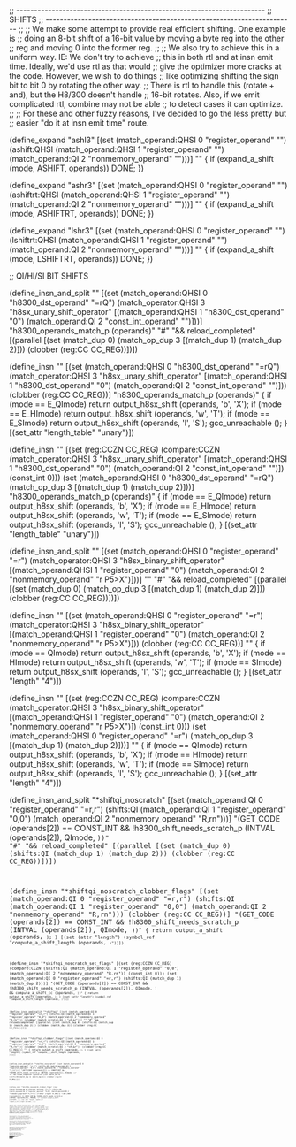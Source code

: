 ;; ----------------------------------------------------------------------
;; SHIFTS
;; ----------------------------------------------------------------------
;;
;; We make some attempt to provide real efficient shifting.  One example is
;; doing an 8-bit shift of a 16-bit value by moving a byte reg into the other
;; reg and moving 0 into the former reg.
;;
;; We also try to achieve this in a uniform way.  IE: We don't try to achieve
;; this in both rtl and at insn emit time.  Ideally, we'd use rtl as that would
;; give the optimizer more cracks at the code.  However, we wish to do things
;; like optimizing shifting the sign bit to bit 0 by rotating the other way.
;; There is rtl to handle this (rotate + and), but the H8/300 doesn't handle
;; 16-bit rotates.  Also, if we emit complicated rtl, combine may not be able
;; to detect cases it can optimize.
;;
;; For these and other fuzzy reasons, I've decided to go the less pretty but
;; easier "do it at insn emit time" route.


(define_expand "ashl<mode>3"
  [(set (match_operand:QHSI 0 "register_operand" "")
	(ashift:QHSI (match_operand:QHSI 1 "register_operand" "")
		     (match_operand:QI 2 "nonmemory_operand" "")))]
  ""
  {
    if (expand_a_shift (<MODE>mode, ASHIFT, operands))
    DONE;
  })

(define_expand "ashr<mode>3"
  [(set (match_operand:QHSI 0 "register_operand" "")
	(ashiftrt:QHSI (match_operand:QHSI 1 "register_operand" "")
		       (match_operand:QI 2 "nonmemory_operand" "")))]
  ""
  {
    if (expand_a_shift (<MODE>mode, ASHIFTRT, operands))
    DONE;
  })

(define_expand "lshr<mode>3"
  [(set (match_operand:QHSI 0 "register_operand" "")
	(lshiftrt:QHSI (match_operand:QHSI 1 "register_operand" "")
		       (match_operand:QI 2 "nonmemory_operand" "")))]
  ""
  {
    if (expand_a_shift (<MODE>mode, LSHIFTRT, operands))
    DONE;
  })

;; QI/HI/SI BIT SHIFTS

(define_insn_and_split ""
  [(set (match_operand:QHSI 0 "h8300_dst_operand" "=rQ")
	(match_operator:QHSI 3 "h8sx_unary_shift_operator"
	 [(match_operand:QHSI 1 "h8300_dst_operand" "0")
	  (match_operand:QI 2 "const_int_operand" "")]))]
  "h8300_operands_match_p (operands)"
  "#"
  "&& reload_completed"
  [(parallel [(set (match_dup 0) (match_op_dup 3 [(match_dup 1) (match_dup 2)]))
	      (clobber (reg:CC CC_REG))])])

(define_insn ""
  [(set (match_operand:QHSI 0 "h8300_dst_operand" "=rQ")
	(match_operator:QHSI 3 "h8sx_unary_shift_operator"
	 [(match_operand:QHSI 1 "h8300_dst_operand" "0")
	  (match_operand:QI 2 "const_int_operand" "")]))
   (clobber (reg:CC CC_REG))]
  "h8300_operands_match_p (operands)"
{
  if (<MODE>mode == E_QImode)
    return output_h8sx_shift (operands, 'b', 'X');
  if (<MODE>mode == E_HImode)
    return output_h8sx_shift (operands, 'w', 'T');
  if (<MODE>mode == E_SImode)
    return output_h8sx_shift (operands, 'l', 'S');
  gcc_unreachable ();
}
  [(set_attr "length_table" "unary")])

(define_insn ""
  [(set (reg:CCZN CC_REG)
	(compare:CCZN
	  (match_operator:QHSI 3 "h8sx_unary_shift_operator"
	    [(match_operand:QHSI 1 "h8300_dst_operand" "0")
	     (match_operand:QI 2 "const_int_operand" "")])
	  (const_int 0)))
   (set (match_operand:QHSI 0 "h8300_dst_operand" "=rQ")
	(match_op_dup 3 [(match_dup 1) (match_dup 2)]))]
  "h8300_operands_match_p (operands)"
{
  if (<MODE>mode == E_QImode)
    return output_h8sx_shift (operands, 'b', 'X');
  if (<MODE>mode == E_HImode)
    return output_h8sx_shift (operands, 'w', 'T');
  if (<MODE>mode == E_SImode)
    return output_h8sx_shift (operands, 'l', 'S');
  gcc_unreachable ();
}
  [(set_attr "length_table" "unary")])

(define_insn_and_split ""
  [(set (match_operand:QHSI 0 "register_operand" "=r")
	(match_operator:QHSI 3 "h8sx_binary_shift_operator"
	 [(match_operand:QHSI 1 "register_operand" "0")
	  (match_operand:QI 2 "nonmemory_operand" "r P5>X")]))]
  ""
  "#"
  "&& reload_completed"
  [(parallel [(set (match_dup 0) (match_op_dup 3 [(match_dup 1) (match_dup 2)]))
	      (clobber (reg:CC CC_REG))])])

(define_insn ""
  [(set (match_operand:QHSI 0 "register_operand" "=r")
	(match_operator:QHSI 3 "h8sx_binary_shift_operator"
	 [(match_operand:QHSI 1 "register_operand" "0")
	  (match_operand:QI 2 "nonmemory_operand" "r P5>X")]))
   (clobber (reg:CC CC_REG))]
  ""
{
  if (<MODE>mode == QImode)
    return output_h8sx_shift (operands, 'b', 'X');
  if (<MODE>mode == HImode)
    return output_h8sx_shift (operands, 'w', 'T');
  if (<MODE>mode == SImode)
    return output_h8sx_shift (operands, 'l', 'S');
  gcc_unreachable ();
}
  [(set_attr "length" "4")])

(define_insn ""
  [(set (reg:CCZN CC_REG)
	(compare:CCZN
	  (match_operator:QHSI 3 "h8sx_binary_shift_operator"
	   [(match_operand:QHSI 1 "register_operand" "0")
	    (match_operand:QI 2 "nonmemory_operand" "r P5>X")])
	  (const_int 0)))
   (set (match_operand:QHSI 0 "register_operand" "=r")
	(match_op_dup 3 [(match_dup 1) (match_dup 2)]))]
  ""
{
  if (<MODE>mode == QImode)
    return output_h8sx_shift (operands, 'b', 'X');
  if (<MODE>mode == HImode)
    return output_h8sx_shift (operands, 'w', 'T');
  if (<MODE>mode == SImode)
    return output_h8sx_shift (operands, 'l', 'S');
  gcc_unreachable ();
}
  [(set_attr "length" "4")])

(define_insn_and_split "*shiftqi_noscratch"
  [(set (match_operand:QI 0 "register_operand" "=r,r")
	(shifts:QI
	  (match_operand:QI 1 "register_operand" "0,0")
	  (match_operand:QI 2 "nonmemory_operand" "R,rn")))]
  "(GET_CODE (operands[2]) == CONST_INT
    && !h8300_shift_needs_scratch_p (INTVAL (operands[2]), QImode,
				     <CODE>))"
  "#"
  "&& reload_completed"
  [(parallel [(set (match_dup 0) (shifts:QI (match_dup 1) (match_dup 2)))
	      (clobber (reg:CC CC_REG))])])

(define_insn "*shiftqi_noscratch_clobber_flags"
  [(set (match_operand:QI 0 "register_operand" "=r,r")
	(shifts:QI
	  (match_operand:QI 1 "register_operand" "0,0")
	  (match_operand:QI 2 "nonmemory_operand" "R,rn")))
   (clobber (reg:CC CC_REG))]
  "(GET_CODE (operands[2]) == CONST_INT
    && !h8300_shift_needs_scratch_p (INTVAL (operands[2]), QImode, <CODE>))"
{
  return output_a_shift (operands, <CODE>);
}
  [(set (attr "length")
	(symbol_ref "compute_a_shift_length (operands, <CODE>)"))])

(define_insn "*shiftqi_noscratch_set_flags"
  [(set (reg:CCZN CC_REG)
	(compare:CCZN
	  (shifts:QI
	    (match_operand:QI 1 "register_operand" "0,0")
	    (match_operand:QI 2 "nonmemory_operand" "R,rn"))
	  (const_int 0)))
   (set (match_operand:QI 0 "register_operand" "=r,r")
	(shifts:QI (match_dup 1) (match_dup 2)))]
  "(GET_CODE (operands[2]) == CONST_INT
    && !h8300_shift_needs_scratch_p (INTVAL (operands[2]), QImode, <CODE>)
    && compute_a_shift_cc (operands, <CODE>))"
{
  return output_a_shift (operands, <CODE>);
}
  [(set (attr "length")
	(symbol_ref "compute_a_shift_length (operands, <CODE>)"))])


(define_insn_and_split "*shiftqi"
  [(set (match_operand:QI 0 "register_operand" "=r,r")
	(shifts:QI
	  (match_operand:QI 1 "register_operand" "0,0")
	  (match_operand:QI 2 "nonmemory_operand" "R,rn")))
   (clobber (match_scratch:QI 3 "=X,&r"))]
  ""
  "#"
  "&& reload_completed"
  [(parallel [(set (match_dup 0) (shifts:QI (match_dup 1) (match_dup 2)))
	      (clobber (match_dup 3))
	      (clobber (reg:CC CC_REG))])])

(define_insn "*shiftqi_clobber_flags"
  [(set (match_operand:QI 0 "register_operand" "=r,r")
	(shifts:QI
	  (match_operand:QI 1 "register_operand" "0,0")
	  (match_operand:QI 2 "nonmemory_operand" "R,rn")))
   (clobber (match_scratch:QI 3 "=X,&r"))
   (clobber (reg:CC CC_REG))]
  ""
{
  return output_a_shift (operands, <CODE>);
}
  [(set (attr "length")
	(symbol_ref "compute_a_shift_length (operands, <CODE>)"))])

(define_insn_and_split "*shifthi_noscratch"
  [(set (match_operand:HI 0 "register_operand" "=r,r")
	(shifts:HI
	  (match_operand:HI 1 "register_operand" "0,0")
	  (match_operand:HI 2 "nonmemory_operand" "S,rn")))]
  "(GET_CODE (operands[2]) == CONST_INT
    && !h8300_shift_needs_scratch_p (INTVAL (operands[2]), HImode, <CODE>))"
  "#"
  "&& reload_completed"
  [(parallel [(set (match_dup 0) (shifts:HI (match_dup 1) (match_dup 2)))
	      (clobber (reg:CC CC_REG))])])

(define_insn "*shifthi_noscratch_clobber_flags"
  [(set (match_operand:HI 0 "register_operand" "=r,r")
	(shifts:HI
	  (match_operand:HI 1 "register_operand" "0,0")
	  (match_operand:HI 2 "nonmemory_operand" "S,rn")))
   (clobber (reg:CC CC_REG))]
  "(GET_CODE (operands[2]) == CONST_INT
    && !h8300_shift_needs_scratch_p (INTVAL (operands[2]), HImode, <CODE>))"
{
  return output_a_shift (operands, <CODE>);
}
  [(set (attr "length")
	(symbol_ref "compute_a_shift_length (operands, <CODE>)"))])

(define_insn "*shifthi_noscratch_setzn"
  [(set (reg:CCZN CC_REG)
	(compare:CCZN
	  (shifts:HI (match_operand:HI 1 "register_operand" "0,0")
		     (match_operand:HI 2 "nonmemory_operand" "S,rn"))
	  (const_int 0)))
   (set (match_operand:HI 0 "register_operand" "=r,r")
	(shifts:HI (match_dup 1) (match_dup 2)))]
  "(GET_CODE (operands[2]) == CONST_INT
    && !h8300_shift_needs_scratch_p (INTVAL (operands[2]), HImode, <CODE>)
    && compute_a_shift_cc (operands, <CODE>))"
{
  return output_a_shift (operands, <CODE>);
}
  [(set (attr "length")
	(symbol_ref "compute_a_shift_length (operands, <CODE>)"))])

(define_insn_and_split "*shifthi"
  [(set (match_operand:HI 0 "register_operand" "=r,r")
	(shifts:HI
	  (match_operand:HI 1 "register_operand" "0,0")
	  (match_operand:QI 2 "nonmemory_operand" "S,rn")))
   (clobber (match_scratch:QI 3 "=X,&r"))]
  ""
  "#"
  "&& reload_completed"
  [(parallel [(set (match_dup 0) (shifts:HI (match_dup 1) (match_dup 2)))
	      (clobber (match_dup 3))
	      (clobber (reg:CC CC_REG))])])

(define_insn "*shifthi_clobber_flags"
  [(set (match_operand:HI 0 "register_operand" "=r,r")
	(shifts:HI
	  (match_operand:HI 1 "register_operand" "0,0")
	  (match_operand:QI 2 "nonmemory_operand" "S,rn")))
   (clobber (match_scratch:QI 3 "=X,&r"))
   (clobber (reg:CC CC_REG))]
  ""
{
  return output_a_shift (operands, <CODE>);
}
  [(set (attr "length")
	(symbol_ref "compute_a_shift_length (operands, <CODE>)"))])

(define_insn_and_split "*shiftsi_noscratch"
  [(set (match_operand:SI 0 "register_operand" "=r,r")
	(shifts:SI
	  (match_operand:SI 1 "register_operand" "0,0")
	  (match_operand:QI 2 "nonmemory_operand" "T,rn")))]
  "(GET_CODE (operands[2]) == CONST_INT
    && !h8300_shift_needs_scratch_p (INTVAL (operands[2]), SImode, <CODE>))"
  "#"
  "&& reload_completed"
  [(parallel [(set (match_dup 0) (shifts:SI (match_dup 1) (match_dup 2)))
	      (clobber (reg:CC CC_REG))])])

(define_insn "*shiftsi_noscratch_clobber_flags"
  [(set (match_operand:SI 0 "register_operand" "=r,r")
	(shifts:SI
	  (match_operand:SI 1 "register_operand" "0,0")
	  (match_operand:SI 2 "nonmemory_operand" "T,rn")))
   (clobber (reg:CC CC_REG))]
  "(GET_CODE (operands[2]) == CONST_INT
    && !h8300_shift_needs_scratch_p (INTVAL (operands[2]), SImode, <CODE>))"
{
  return output_a_shift (operands, <CODE>);
}
  [(set (attr "length")
	(symbol_ref "compute_a_shift_length (operands, <CODE>)"))])

(define_insn "*shiftsi_noscratch_cczn"
  [(set (reg:CCZN CC_REG)
	(compare:CCZN
	  (shifts:SI
	    (match_operand:SI 1 "register_operand" "0,0")
	    (match_operand:SI 2 "nonmemory_operand" "T,rn"))
	  (const_int 0)))
   (set (match_operand:SI 0 "register_operand" "=r,r")
	(shifts:SI (match_dup 1) (match_dup 2)))]
  "(GET_CODE (operands[2]) == CONST_INT
    && !h8300_shift_needs_scratch_p (INTVAL (operands[2]), SImode, <CODE>)
    && compute_a_shift_cc (operands, <CODE>))"
{
  return output_a_shift (operands, <CODE>);
}
  [(set (attr "length")
	(symbol_ref "compute_a_shift_length (operands, <CODE>)"))])

;; Split a variable shift into a loop.  If the register containing
;; the shift count dies, then we just use that register.


(define_insn_and_split "*shiftsi"
  [(set (match_operand:SI 0 "register_operand" "=r,r")
	(shifts:SI
	  (match_operand:SI 1 "register_operand" "0,0")
	  (match_operand:QI 2 "nonmemory_operand" "T,rn")))
   (clobber (match_scratch:QI 3 "=X,&r"))]
  ""
  "#"
  "&& reload_completed"
  [(parallel [(set (match_dup 0) (shifts:SI (match_dup 1) (match_dup 2)))
	      (clobber (match_dup 3))
	      (clobber (reg:CC CC_REG))])])

(define_insn "*shiftsi_clobber_flags"
  [(set (match_operand:SI 0 "register_operand" "=r,r")
	(shifts:SI
	  (match_operand:SI 1 "register_operand" "0,0")
	  (match_operand:QI 2 "nonmemory_operand" "T,rn")))
   (clobber (match_scratch:QI 3 "=X,&r"))
   (clobber (reg:CC CC_REG))]
  ""
{
  return output_a_shift (operands, <CODE>);
}
  [(set (attr "length")
	(symbol_ref "compute_a_shift_length (operands, <CODE>)"))])

(define_split
  [(set (match_operand 0 "register_operand" "")
	(match_operator 2 "nshift_operator"
	 [(match_dup 0)
	  (match_operand:QI 1 "register_operand" "")]))
   (clobber (match_operand:QI 3 "register_operand" ""))
   (clobber (reg:CC CC_REG))]
  "epilogue_completed
   && find_regno_note (insn, REG_DEAD, REGNO (operands[1]))"
  [(set (reg:CCZN CC_REG)
        (compare:CCZN (match_dup 1) (const_int 0)))
   (set (pc)
        (if_then_else (le (reg:CCZN CC_REG)  (const_int 0))
		      (label_ref (match_dup 5))
		      (pc)))
   (match_dup 4)
   (parallel
     [(set (match_dup 0)
	   (match_op_dup 2 [(match_dup 0) (const_int 1)]))
      (clobber (reg:CC CC_REG))])
   (parallel
     [(set (reg:CCZN CC_REG)
	   (compare:CCZN
	     (plus:QI (match_dup 1) (const_int -1))
	     (const_int 0)))
      (set (match_dup 1) (plus:QI (match_dup 1) (const_int -1)))])
   (set (pc)
        (if_then_else (ne (reg:CCZN CC_REG) (const_int 0))
		      (label_ref (match_dup 4))
		      (pc)))
   (match_dup 5)]
  {
    operands[4] = gen_label_rtx ();
    operands[5] = gen_label_rtx ();
  })

(define_split
  [(set (match_operand 0 "register_operand" "")
	(match_operator 2 "nshift_operator"
	 [(match_dup 0)
	  (match_operand:QI 1 "register_operand" "")]))
   (clobber (match_operand:QI 3 "register_operand" ""))
   (clobber (reg:CC CC_REG))]
  "epilogue_completed
   && !find_regno_note (insn, REG_DEAD, REGNO (operands[1]))"
  [(parallel
     [(set (reg:CCZN CC_REG)
	   (compare:CCZN (match_dup 1) (const_int 0)))
      (set (match_dup 3) (match_dup 1))])
   (set (pc)
        (if_then_else (le (reg:CCZN CC_REG) (const_int 0))
		      (label_ref (match_dup 5))
		      (pc)))
   (match_dup 4)
   (parallel
     [(set (match_dup 0)
	   (match_op_dup 2 [(match_dup 0) (const_int 1)]))
      (clobber (reg:CC CC_REG))])
   (parallel
     [(set (reg:CCZN CC_REG)
	   (compare:CCZN
	     (plus:QI (match_dup 3) (const_int -1))
	     (const_int 0)))
      (set (match_dup 3) (plus:QI (match_dup 3) (const_int -1)))])
   (set (pc)
        (if_then_else (ne (reg:CCZN CC_REG) (const_int 0))
		      (label_ref (match_dup 4))
		      (pc)))
   (match_dup 5)]
  {
    operands[4] = gen_label_rtx ();
    operands[5] = gen_label_rtx ();
  })

(define_split
  [(set (match_operand:SI 0 "register_operand")
	(match_operator:SI 3 "nshift_operator"
	 [(match_operand:SI 1 "register_operand")
	  (match_operand:QI 2 "nonmemory_operand")]))
   (clobber (match_scratch:QI 4))]
  "reload_completed"
  [(parallel [(set (match_dup 0) (match_op_dup 3 [(match_dup 1) (match_dup 2)]))
	      (clobber (match_dup 4))
	      (clobber (reg:CC CC_REG))])])


;; ----------------------------------------------------------------------
;; ROTATIONS
;; ----------------------------------------------------------------------

(define_expand "rotl<mode>3"
  [(set (match_operand:QHSI 0 "register_operand" "")
	(rotate:QHSI (match_operand:QHSI 1 "register_operand" "")
		     (match_operand:QI 2 "nonmemory_operand" "")))]
  ""
  {
    if (expand_a_rotate (operands))
    DONE;
  })

(define_insn_and_split "rotl<mode>3_1"
  [(set (match_operand:QHSI 0 "register_operand" "=r")
	(rotate:QHSI (match_operand:QHSI 1 "register_operand" "0")
		     (match_operand:QI 2 "immediate_operand" "")))]
  ""
  "#"
  "&& reload_completed"
  [(parallel [(set (match_dup 0) (rotate:QHSI (match_dup 1) (match_dup 2)))
	      (clobber (reg:CC CC_REG))])])

(define_insn "rotl<mode>3_1_clobber_flags"
  [(set (match_operand:QHSI 0 "register_operand" "=r")
	(rotate:QHSI (match_operand:QHSI 1 "register_operand" "0")
		     (match_operand:QI 2 "immediate_operand" "")))
   (clobber (reg:CC CC_REG))]
  ""
{
  return output_a_rotate (ROTATE, operands);
}
  [(set (attr "length")
	(symbol_ref "compute_a_rotate_length (operands)"))])
